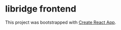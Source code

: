 # libridge frontend

This project was bootstrapped with [Create React App](https://github.com/facebook/create-react-app).